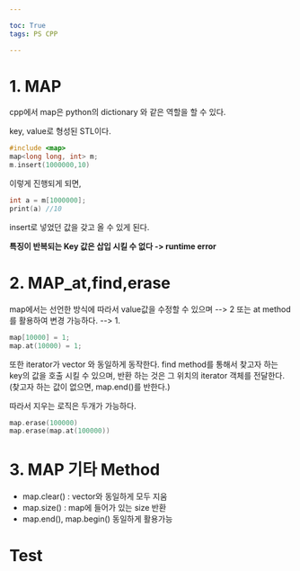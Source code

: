 ```yaml
---

toc: True
tags: PS CPP

---
```



# 1. MAP

cpp에서 map은 python의 dictionary 와 같은 역할을 할 수 있다.

key, value로 형성된 STL이다. 

```cpp
#include <map>
map<long long, int> m;
m.insert(1000000,10)
```

이렇게 진행되게 되면, 

```cpp
int a = m[1000000];
print(a) //10
```

insert로 넣었던 값을 갖고 올 수 있게 된다.

**특징이 반복되는 Key 값은 삽입 시킬 수 없다 -> runtime error**


# 2. MAP_at,find,erase

map에서는 선언한 방식에 따라서 value값을 수정할 수 있으며 --> 2
또는 at method를 활용하여 변경 가능하다. --> 1.

```cpp
map[10000] = 1;
map.at(10000) = 1;
```

또한 iterator가 vector 와 동일하게 동작한다.
find method를 통해서 찾고자 하는 key의 값을 호출 시킬 수 있으며, 
반환 하는 것은 그 위치의 iterator 객체를 전달한다.
(찾고자 하는 값이 없으면, map.end()를 반한다.)

따라서 
지우는 로직은 두개가 가능하다.

```cpp
map.erase(100000)
map.erase(map.at(100000))
```

# 3. MAP 기타 Method 
- map.clear() : vector와 동일하게 모두 지움
- map.size() : map에 들어가 있는 size 반환
- map.end(), map.begin() 동일하게 활용가능


# Test
